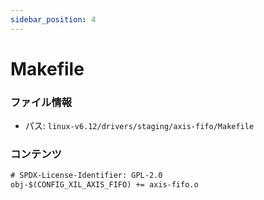 ```yaml
---
sidebar_position: 4
---
```

# Makefile

### ファイル情報

- パス: `linux-v6.12/drivers/staging/axis-fifo/Makefile`

### コンテンツ

```txt
# SPDX-License-Identifier: GPL-2.0
obj-$(CONFIG_XIL_AXIS_FIFO) += axis-fifo.o

```
